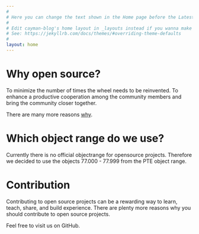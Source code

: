 ```yaml
---
#
# Here you can change the text shown in the Home page before the Latest Posts section.
#
# Edit cayman-blog's home layout in _layouts instead if you wanna make some changes
# See: https://jekyllrb.com/docs/themes/#overriding-theme-defaults
#
layout: home
---
```


# Why open source? 

To minimize the number of times the wheel needs to be reinvented. To enhance a productive cooperation among the community members and bring the community closer together.

There are many more reasons [why](https://opensource.google/documentation/reference/why/).

# Which object range do we use?

Currently there is no official objectrange for opensource projects. Therefore we decided to use the objects 77.000 - 77.999 from the PTE object range.

# Contribution

Contributing to open source projects can be a rewarding way to learn, teach, share, and build experience.
There are plenty more reasons why you should contribute to open source projects.

Feel free to visit us on GitHub.
